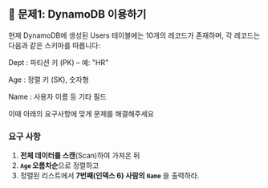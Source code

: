 ## 📘 문제1: DynamoDB 이용하기

현재 DynamoDB에 생성된 Users 테이블에는 10개의 레코드가 존재하며,
각 레코드는 다음과 같은 스키마를 따릅니다:

Dept : 파티션 키 (PK) – 예: "HR"

Age : 정렬 키 (SK), 숫자형

Name : 사용자 이름 등 기타 필드

이때 아래의 요구사항에 맞게 문제를 해결해주세요

### 요구 사항

1. **전체 데이터를 스캔**(Scan)하여 가져온 뒤
2. **`Age` 오름차순**으로 정렬하고
3. 정렬된 리스트에서 **7번째(인덱스 6) 사람의 `Name`** 을 출력하라.
